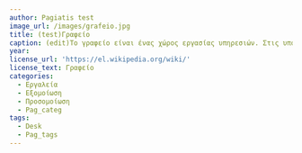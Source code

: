 ```yaml
---
author: Pagiatis test
image_url: /images/grafeio.jpg
title: (test)Γραφείο 
caption: (edit)Το γραφείο είναι ένας χώρος εργασίας υπηρεσιών. Στις υποδομές του γραφείου ανήκουν το τηλέφωνο, το φαξ, οι υπολογιστές και οι εκτυπωτές (παλαιότερα και οι γραφομηχανές και οι αριθμομηχανές).
year: 
license_url: 'https://el.wikipedia.org/wiki/'
license_text: Γραφείο 
categories:
  - Εργαλεία
  - Εξομοίωση
  - Προσομοίωση
  - Pag_categ
tags:
  - Desk
  - Pag_tags
---
```

